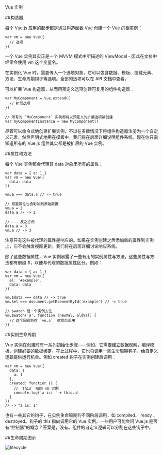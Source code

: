 Vue 实例

##构造器

每个 Vue.js 应用的起步都是通过构造函数 Vue 创建一个 Vue 的根实例：

    var vm = new Vue({
      // 选项
    })

一个 Vue 实例其实正是一个 MVVM 模式中所描述的 ViewModel - 因此在文档中经常会使用 vm 这个变量名。

在实例化 Vue 时，需要传入一个选项对象，它可以包含数据、模板、挂载元素、方法、生命周期钩子等选项。全部的选项可以在 API 文档中查看。

可以扩展 Vue 构造器，从而用预定义选项创建可复用的组件构造器：

    var MyComponent = Vue.extend({
      // 扩展选项
    })

    // 所有的 `MyComponent` 实例都将以预定义的扩展选项被创建
    var myComponentInstance = new MyComponent()

尽管可以命令式地创建扩展实例，不过在多数情况下将组件构造器注册为一个自定义元素，然后声明式地用在模板中。我们将在后面详细说明组件系统。现在你只需知道所有的 Vue.js 组件其实都是被扩展的 Vue 实例。

##属性和方法

每个 Vue 实例都会代理其 data 对象里所有的属性：

    var data = { a: 1 }
    var vm = new Vue({
      data: data
    })

    vm.a === data.a // -> true

    // 设置属性也会影响到原始数据
    vm.a = 2
    data.a // -> 2

    // ... 反之亦然
    data.a = 3
    vm.a // -> 3

注意只有这些被代理的属性是响应的。如果在实例创建之后添加新的属性到实例上，它不会触发视图更新。我们将在后面详细讨论响应系统。

除了这些数据属性，Vue 实例暴露了一些有用的实例属性与方法。这些属性与方法都有前缀 $，以便与代理的数据属性区分。例如：

    var data = { a: 1 }
    var vm = new Vue({
      el: '#example',
      data: data
    })

    vm.$data === data // -> true
    vm.$el === document.getElementById('example') // -> true

    // $watch 是一个实例方法
    vm.$watch('a', function (newVal, oldVal) {
      // 这个回调将在 `vm.a`  改变后调用
    })

##实例生命周期

Vue 实例在创建时有一系列初始化步骤——例如，它需要建立数据观察，编译模板，创建必要的数据绑定。在此过程中，它也将调用一些生命周期钩子，给自定义逻辑提供运行机会。例如 created 钩子在实例创建后调用：

    var vm = new Vue({
      data: {
        a: 1
      },
      created: function () {
        // `this` 指向 vm 实例
        console.log('a is: ' + this.a)
      }
    })
    // -> "a is: 1"

也有一些其它的钩子，在实例生命周期的不同阶段调用，如 compiled、 ready 、destroyed。钩子的 this 指向调用它的 Vue 实例。一些用户可能会问 Vue.js 是否有“控制器”的概念？答案是，没有。组件的自定义逻辑可以分割在这些钩子中。

##生命周期图示

![lifecycle](http://cn.vuejs.org/images/lifecycle.png)